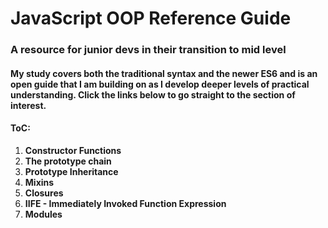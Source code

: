 # JavaScript OOP Reference Guide

### A resource for junior devs in their transition to mid level
#### My study covers both the traditional syntax and the newer ES6 and is an open guide that I am building on as I develop deeper levels of practical understanding.  Click the links below to go straight to the section of interest.  

#### ToC:
1. **Constructor Functions**
2. **The prototype chain**
3. **Prototype Inheritance**
4. **Mixins**
5. **Closures**
6. **IIFE - Immediately Invoked Function Expression**
7. **Modules**


